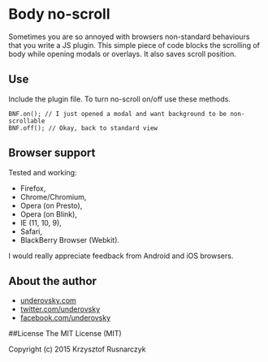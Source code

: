 # Body no-scroll
Sometimes you are so annoyed with browsers non-standard behaviours that you write a JS plugin. This simple piece of code blocks the scrolling of body while opening modals or overlays. It also saves scroll position.

## Use
Include the plugin file. To turn no-scroll on/off use these methods.

```
BNF.on(); // I just opened a modal and want background to be non-scrollable
BNF.off(); // Okay, back to standard view
```

## Browser support
Tested and working:
* Firefox,
* Chrome/Chromium,
* Opera (on Presto),
* Opera (on Blink),
* IE (11, 10, 9),
* Safari,
* BlackBerry Browser (Webkit).

I would really appreciate feedback from Android and iOS browsers.

## About the author
* [underovsky.com](http://underovsky.com)
* [twitter.com/underovsky](https://twitter.com/underovsky)
* [facebook.com/underovsky](https://facebook.com/underovsky)

##License
The MIT License (MIT)

Copyright (c) 2015 Krzysztof Rusnarczyk
